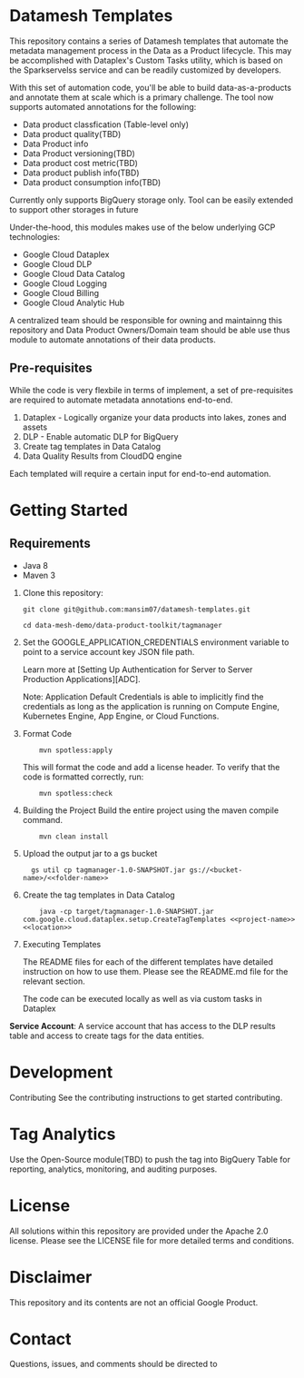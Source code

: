 # Datamesh Templates
This repository contains a series of Datamesh templates that automate the metadata management process in the Data as a Product lifecycle. This may be accomplished with Dataplex's Custom Tasks utility, which is based on the Sparkservelss service and can be readily customized by developers.

With this set of automation code, you'll be able to build data-as-a-products and annotate them at scale which is a primary challenge. The tool now supports automated annotations for the following:

- Data product classfication (Table-level only)
- Data product quality(TBD)
- Data Product info
- Data Product versioning(TBD)
- Data product cost metric(TBD)
- Data product publish info(TBD)
- Data product consumption info(TBD)

Currently only supports BigQuery storage only. Tool can be easily extended to support other storages in future

Under-the-hood, this modules makes use of the below underlying GCP technologies:
- Google Cloud Dataplex
- Google Cloud DLP
- Google Cloud Data Catalog
- Google Cloud Logging
- Google Cloud Billing
- Google Cloud Analytic Hub

A centralized team should be responsible for owning and maintainng this repository and Data Product Owners/Domain team should be able use thus module to automate annotations of their data products.

## Pre-requisites
While the code is very flexbile in terms of implement, a set of pre-requisites are required to automate metadata annotations end-to-end.

1. Dataplex - Logically organize your data products into lakes, zones and assets
2. DLP - Enable automatic DLP for BigQuery
3. Create tag templates in Data Catalog
4. Data Quality Results from CloudDQ engine

Each templated will require a certain input for end-to-end automation.

# Getting Started

## Requirements
- Java 8
- Maven 3

1. Clone this repository:

    ```
    git clone git@github.com:mansim07/datamesh-templates.git

    cd data-mesh-demo/data-product-toolkit/tagmanager
    ```
2.  Set the GOOGLE_APPLICATION_CREDENTIALS environment variable to point to a service account key JSON file path.

    Learn more at [Setting Up Authentication for Server to Server Production Applications][ADC].

    Note: Application Default Credentials is able to implicitly find the credentials as long as the application is running on Compute Engine, Kubernetes Engine, App Engine, or Cloud Functions.

3. Format Code
    ```
        mvn spotless:apply
    ```
    This will format the code and add a license header. To verify that the code is formatted correctly, run:

    ```
        mvn spotless:check
    ```

4. Building the Project
    Build the entire project using the maven compile command.
    ```
        mvn clean install
    ```

5. Upload the output jar to a gs bucket
    ```
      gs util cp tagmanager-1.0-SNAPSHOT.jar gs://<bucket-name>/<<folder-name>>
    ```

6. Create the tag templates in Data Catalog
    ```
        java -cp target/tagmanager-1.0-SNAPSHOT.jar  com.google.cloud.dataplex.setup.CreateTagTemplates <<project-name>> <<location>>
    ```
7. Executing Templates

    The README files for each of the different templates have detailed instruction on how to use them. Please see the README.md file for the relevant section.

    The code can be executed locally as well as via custom tasks in Dataplex

**Service Account**:
A service account that has access to the DLP results table and access to create tags for the data entities.

# Development
Contributing
See the contributing instructions to get started contributing.

# Tag Analytics
Use the Open-Source module(TBD) to push the tag into BigQuery Table for reporting, analytics, monitoring, and auditing purposes.

# License
All solutions within this repository are provided under the Apache 2.0 license. Please see the LICENSE file for more detailed terms and conditions.

# Disclaimer
This repository and its contents are not an official Google Product.

# Contact
Questions, issues, and comments should be directed to
